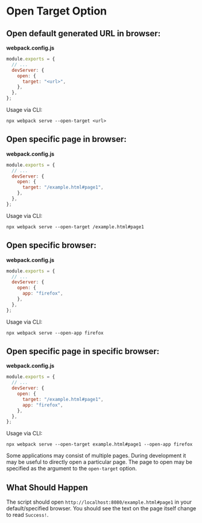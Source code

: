 # Open Target Option

## Open default generated URL in browser:

**webpack.config.js**

```js
module.exports = {
  // ...
  devServer: {
    open: {
      target: "<url>",
    },
  },
};
```

Usage via CLI:

```
npx webpack serve --open-target <url>
```

## Open specific page in browser:

**webpack.config.js**

```js
module.exports = {
  // ...
  devServer: {
    open: {
      target: "/example.html#page1",
    },
  },
};
```

Usage via CLI:

```
npx webpack serve --open-target /example.html#page1
```

## Open specific browser:

**webpack.config.js**

```js
module.exports = {
  // ...
  devServer: {
    open: {
      app: "firefox",
    },
  },
};
```

Usage via CLI:

```
npx webpack serve --open-app firefox
```

## Open specific page in specific browser:

**webpack.config.js**

```js
module.exports = {
  // ...
  devServer: {
    open: {
      target: "/example.html#page1",
      app: "firefox",
    },
  },
};
```

Usage via CLI:

```
npx webpack serve --open-target example.html#page1 --open-app firefox
```

Some applications may consist of multiple pages. During development it may
be useful to directly open a particular page. The page to open may be specified
as the argument to the `open-target` option.

## What Should Happen

The script should open `http://localhost:8080/example.html#page1` in your
default/specified browser. You should see the text on the page itself change to read `Success!`.
